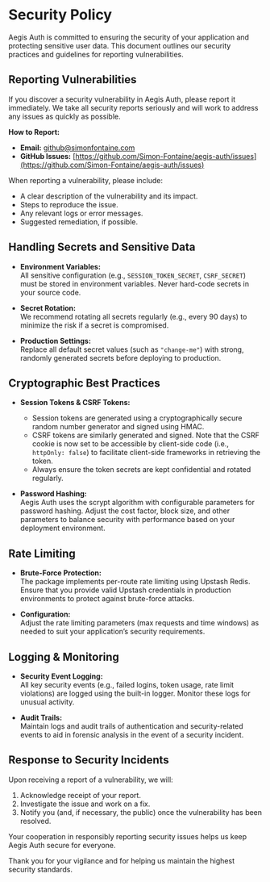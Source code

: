 # Security Policy

Aegis Auth is committed to ensuring the security of your application and protecting sensitive user data. This document outlines our security practices and guidelines for reporting vulnerabilities.

## Reporting Vulnerabilities

If you discover a security vulnerability in Aegis Auth, please report it immediately. We take all security reports seriously and will work to address any issues as quickly as possible.

**How to Report:**

- **Email:** [github@simonfontaine.com](mailto:github@simonfontaine.com)
- **GitHub Issues:** [https://github.com/Simon-Fontaine/aegis-auth/issues](https://github.com/Simon-Fontaine/aegis-auth/issues)

When reporting a vulnerability, please include:

- A clear description of the vulnerability and its impact.
- Steps to reproduce the issue.
- Any relevant logs or error messages.
- Suggested remediation, if possible.

## Handling Secrets and Sensitive Data

- **Environment Variables:**  
  All sensitive configuration (e.g., `SESSION_TOKEN_SECRET`, `CSRF_SECRET`) must be stored in environment variables. Never hard-code secrets in your source code.

- **Secret Rotation:**  
  We recommend rotating all secrets regularly (e.g., every 90 days) to minimize the risk if a secret is compromised.

- **Production Settings:**  
  Replace all default secret values (such as `"change-me"`) with strong, randomly generated secrets before deploying to production.

## Cryptographic Best Practices

- **Session Tokens & CSRF Tokens:**  
  - Session tokens are generated using a cryptographically secure random number generator and signed using HMAC.
  - CSRF tokens are similarly generated and signed. Note that the CSRF cookie is now set to be accessible by client-side code (i.e., `httpOnly: false`) to facilitate client-side frameworks in retrieving the token.
  - Always ensure the token secrets are kept confidential and rotated regularly.

- **Password Hashing:**  
  Aegis Auth uses the scrypt algorithm with configurable parameters for password hashing. Adjust the cost factor, block size, and other parameters to balance security with performance based on your deployment environment.

## Rate Limiting

- **Brute-Force Protection:**  
  The package implements per-route rate limiting using Upstash Redis. Ensure that you provide valid Upstash credentials in production environments to protect against brute-force attacks.

- **Configuration:**  
  Adjust the rate limiting parameters (max requests and time windows) as needed to suit your application’s security requirements.

## Logging & Monitoring

- **Security Event Logging:**  
  All key security events (e.g., failed logins, token usage, rate limit violations) are logged using the built-in logger. Monitor these logs for unusual activity.

- **Audit Trails:**  
  Maintain logs and audit trails of authentication and security-related events to aid in forensic analysis in the event of a security incident.

## Response to Security Incidents

Upon receiving a report of a vulnerability, we will:

1. Acknowledge receipt of your report.
2. Investigate the issue and work on a fix.
3. Notify you (and, if necessary, the public) once the vulnerability has been resolved.

Your cooperation in responsibly reporting security issues helps us keep Aegis Auth secure for everyone.

Thank you for your vigilance and for helping us maintain the highest security standards.
